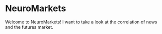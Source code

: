 # NeuroMarkets
Welcome to NeuroMarkets! I want to take a look at the correlation of news and the futures market.

